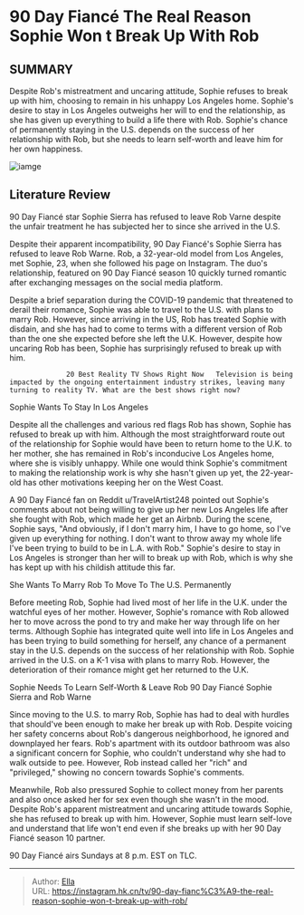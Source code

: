 # 90 Day Fiancé The Real Reason Sophie Won t Break Up With Rob


## SUMMARY 



  Despite Rob&#39;s mistreatment and uncaring attitude, Sophie refuses to break up with him, choosing to remain in his unhappy Los Angeles home.   Sophie&#39;s desire to stay in Los Angeles outweighs her will to end the relationship, as she has given up everything to build a life there with Rob.   Sophie&#39;s chance of permanently staying in the U.S. depends on the success of her relationship with Rob, but she needs to learn self-worth and leave him for her own happiness.  

![iamge](https://static1.srcdn.com/wordpress/wp-content/uploads/2023/12/90-day-fiance-_-the-real-reason-sophie-won-t-break-up-with-rob.jpg)

## Literature Review
90 Day Fiancé star Sophie Sierra has refused to leave Rob Varne despite the unfair treatment he has subjected her to since she arrived in the U.S. 




Despite their apparent incompatibility, 90 Day Fiancé&#39;s Sophie Sierra has refused to leave Rob Warne. Rob, a 32-year-old model from Los Angeles, met Sophie, 23, when she followed his page on Instagram. The duo&#39;s relationship, featured on 90 Day Fiancé season 10 quickly turned romantic after exchanging messages on the social media platform.




Despite a brief separation during the COVID-19 pandemic that threatened to derail their romance, Sophie was able to travel to the U.S. with plans to marry Rob. However, since arriving in the US, Rob has treated Sophie with disdain, and she has had to come to terms with a different version of Rob than the one she expected before she left the U.K. However, despite how uncaring Rob has been, Sophie has surprisingly refused to break up with him.

                  20 Best Reality TV Shows Right Now   Television is being impacted by the ongoing entertainment industry strikes, leaving many turning to reality TV. What are the best shows right now?    


 Sophie Wants To Stay In Los Angeles 

 

Despite all the challenges and various red flags Rob has shown, Sophie has refused to break up with him. Although the most straightforward route out of the relationship for Sophie would have been to return home to the U.K. to her mother, she has remained in Rob&#39;s inconducive Los Angeles home, where she is visibly unhappy. While one would think Sophie&#39;s commitment to making the relationship work is why she hasn&#39;t given up yet, the 22-year-old has other motivations keeping her on the West Coast.




A 90 Day Fiancé fan on Reddit u/TravelArtist248 pointed out Sophie&#39;s comments about not being willing to give up her new Los Angeles life after she fought with Rob, which made her get an Airbnb. During the scene, Sophie says, &#34;And obviously, if I don&#39;t marry him, I have to go home, so I&#39;ve given up everything for nothing. I don&#39;t want to throw away my whole life I&#39;ve been trying to build to be in L.A. with Rob.&#34; Sophie&#39;s desire to stay in Los Angeles is stronger than her will to break up with Rob, which is why she has kept up with his childish attitude this far.



 She Wants To Marry Rob To Move To The U.S. Permanently 
         

Before meeting Rob, Sophie had lived most of her life in the U.K. under the watchful eyes of her mother. However, Sophie&#39;s romance with Rob allowed her to move across the pond to try and make her way through life on her terms. Although Sophie has integrated quite well into life in Los Angeles and has been trying to build something for herself, any chance of a permanent stay in the U.S. depends on the success of her relationship with Rob. Sophie arrived in the U.S. on a K-1 visa with plans to marry Rob. However, the deterioration of their romance might get her returned to the U.K.






 Sophie Needs To Learn Self-Worth &amp; Leave Rob 
        90 Day Fiancé Sophie Sierra and Rob Warne   

Since moving to the U.S. to marry Rob, Sophie has had to deal with hurdles that should&#39;ve been enough to make her break up with Rob. Despite voicing her safety concerns about Rob&#39;s dangerous neighborhood, he ignored and downplayed her fears. Rob&#39;s apartment with its outdoor bathroom was also a significant concern for Sophie, who couldn&#39;t understand why she had to walk outside to pee. However, Rob instead called her &#34;rich&#34; and &#34;privileged,&#34; showing no concern towards Sophie&#39;s comments.

Meanwhile, Rob also pressured Sophie to collect money from her parents and also once asked her for sex even though she wasn&#39;t in the mood. Despite Rob&#39;s apparent mistreatment and uncaring attitude towards Sophie, she has refused to break up with him. However, Sophie must learn self-love and understand that life won&#39;t end even if she breaks up with her 90 Day Fiancé season 10 partner.






90 Day Fiancé airs Sundays at 8 p.m. EST on TLC.






---

> Author: [Ella](https://instagram.hk.cn/)  
> URL: https://instagram.hk.cn/tv/90-day-fianc%C3%A9-the-real-reason-sophie-won-t-break-up-with-rob/  

